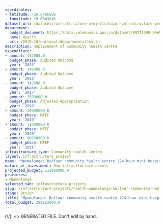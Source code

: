 ```yaml
---
coordinates:
- latitude: -26.6466909
  longitude: 28.6043845
dataset_url: /datasets/infrastructure-projects/major-infrastructure-projects-by-national-departments
department:
  budget_document: https://data.vulekamali.gov.za/dataset/99721900-59e9-476f-99fc-2d0518a5289b/resource/a4d3cfec-1b10-4d59-b33d-5fa321776c6c/download/vote-16-health.pdf
  name: Health
  url: /2019-20/national/departments/health
description: Replacement of community health centre
expenditure:
- amount: 432000.0
  budget_phase: Audited Outcome
  year: '2015'
- amount: 190000.0
  budget_phase: Audited Outcome
  year: '2016'
- amount: 342000.0
  budget_phase: Audited Outcome
  year: '2017'
- amount: 1500000.0
  budget_phase: Adjusted Appropriation
  year: '2018'
- amount: 20000000.0
  budget_phase: MTEF
  year: '2019'
- amount: 31000000.0
  budget_phase: MTEF
  year: '2020'
- amount: 60000000.0
  budget_phase: MTEF
  year: '2021'
infrastructure_type: Community health Centre
layout: infrastructure_project
name: 'Mpumalanga: Balfour community health centre (24-hour mini-hospital)'
nature_of_investment: New infrastructure assets
projected_budget: 111000000.0
provinces:
- Mpumalanga
selected_tab: infrastructure-projects
slug: /infrastructure-projects/health-mpumalanga-balfour-community-health-centre-24-hour-mini-hospital
stage: Design
title: 'Mpumalanga: Balfour community health centre (24-hour mini-hospital) - vulekamali'
total_budget: 299123000.0
---
```

[//]: <> GENERATED FILE. Don't edit by hand.